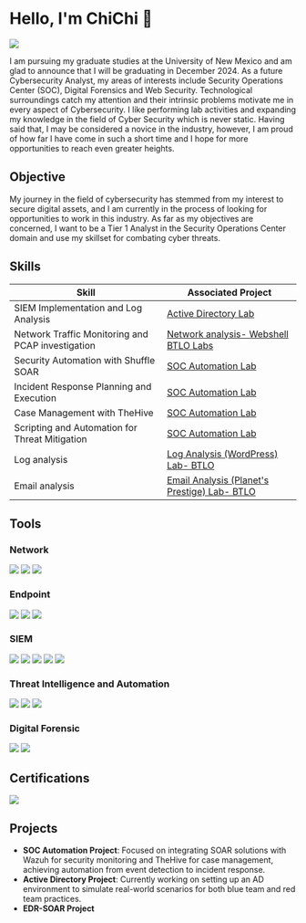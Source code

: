 # Hello, I'm ChiChi 👋
<a href="https://www.linkedin.com/in/chineme-code/"><img src="https://img.shields.io/badge/-LinkedIn-0072b1?&style=for-the-badge&logo=linkedin&logoColor=white" /></a>

I am pursuing my graduate studies at the University of New Mexico and am glad to announce that I will be graduating in December 2024. As a future Cybersecurity Analyst, my areas of interests include Security Operations Center (SOC), Digital Forensics and Web Security. Technological surroundings catch my attention and their intrinsic problems motivate me in every aspect of Cybersecurity. I like performing lab activities and expanding my knowledge in the field of Cyber Security which is never static. Having said that, I may be considered a novice in the industry, however, I am proud of how far I have come in such a short time and I hope for more opportunities to reach even greater heights.



## Objective
My journey in the field of cybersecurity has stemmed from my interest to secure digital assets, and I am currently in the process of looking for opportunities to work in this industry. As far as my objectives are concerned, I want to be a Tier 1 Analyst in the Security Operations Center domain and use my skillset for combating cyber threats.

## Skills

| Skill                                         | Associated Project         |
|-----------------------------------------------|----------------------------|
| SIEM Implementation and Log Analysis          | <a href="https://github.com/chineme-code/Active-directory-lab">Active Directory Lab</a>|
| Network Traffic Monitoring and PCAP investigation | <a href="https://www.dropbox.com/scl/fi/jkbf73ndivi2qccqjb51n/network-analysis-webshell-wireshark.docx?rlkey=7t8r1vmvei75h774reo0gu4nd&st=xfea94af&dl=0"> Network analysis- Webshell BTLO Labs</a>|
| Security Automation with Shuffle SOAR         | <a href="https://github.com/chineme-code/SOC-Automation-Lab">SOC Automation Lab</a>|
| Incident Response Planning and Execution      | <a href="https://github.com/chineme-code/SOC-Automation-Lab">SOC Automation Lab</a>|
| Case Management with TheHive                  | <a href="https://github.com/chineme-code/SOC-Automation-Lab">SOC Automation Lab</a>|
| Scripting and Automation for Threat Mitigation | <a href="https://github.com/chineme-code/SOC-Automation-Lab">SOC Automation Lab</a>|
| Log analysis | <a href="https://github.com/chineme-code/LAB1--Log-analysis-wordpress-">Log Analysis (WordPress) Lab- BTLO </a>|
| Email analysis | <a href="https://github.com/chineme-code/LAB-2-Email-Analysis-/blob/main/README.md">Email Analysis (Planet's Prestige) Lab- BTLO </a>|

## Tools

### Network
<div>
    <img src="https://img.shields.io/badge/-Wireshark-1679A7?&style=for-the-badge&logo=Wireshark&logoColor=white" />
    <img src="https://img.shields.io/badge/-TCPDUMP-FF0000?&style=for-the-badge&logo=TCPDUMP&logoColor=white" />
    <img src="https://img.shields.io/badge/-Nmap-000000?&style=for-the-badge&logo=Nmap&logoColor=white" />
</div>

### Endpoint
<div>
    <img src="https://img.shields.io/badge/-Python-3776AB?&style=for-the-badge&logo=Python&logoColor=white" />
    <img src="https://img.shields.io/badge/-NESSUS-00A4EF?&style=for-the-badge&logo=NESSUS&logoColor=white" />
    <img src="https://img.shields.io/badge/-OpenVAS-008000?&style=for-the-badge&logo=OpenVAS&logoColor=white" />
</div>

### SIEM
<div>
    <img src="https://img.shields.io/badge/-Mandiant_IOCs-FF0000?&style=for-the-badge&logo=Mandiant&logoColor=white" />
    <img src="https://img.shields.io/badge/-Wazuh-0078D4?&style=for-the-badge&logo=Wazuh&logoColor=white" />
    <img src="https://img.shields.io/badge/-TheHive-FFD700?&style=for-the-badge&logo=TheHive&logoColor=black" />
    <img src="https://img.shields.io/badge/-Splunk-000000?&style=for-the-badge&logo=Splunk&logoColor=white" />
    <img src="https://img.shields.io/badge/-ELK%20Stack-32CD32?&style=for-the-badge&logo=Elastic&logoColor=white" />
</div>


### Threat Intelligence and Automation
<div>
    <img src="https://img.shields.io/badge/-MITRE%20ATT%26CK-FF6347?&style=for-the-badge&logo=MITRE&logoColor=white" />
    <img src="https://img.shields.io/badge/-LimaCharlie-008080?&style=for-the-badge&logo=LimaCharlie&logoColor=white" />
    <img src="https://img.shields.io/badge/-Tines-6A0DAD?&style=for-the-badge&logo=Tines&logoColor=white" />
</div>

### Digital Forensic
<div>
    <img src="https://img.shields.io/badge/-FTK%20Imager-4682B4?&style=for-the-badge&logo=Forensic&logoColor=white" />
    <img src="https://img.shields.io/badge/-Autopsy-708090?&style=for-the-badge&logo=Autopsy&logoColor=white" />
</div>


## Certifications
<div>
<img src="https://img.shields.io/badge/-Security%2B-FF0000?&style=for-the-badge&logo=CompTIA&logoColor=white" />
</div>

## Projects
- **SOC Automation Project**: Focused on integrating SOAR solutions with Wazuh for security monitoring and TheHive for case management, achieving automation from event detection to incident response.
- **Active Directory Project**: Currently working on setting up an AD environment to simulate real-world scenarios for both blue team and red team practices.
- **EDR-SOAR Project**
